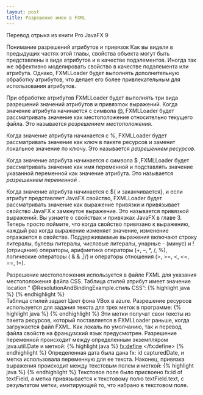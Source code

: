 ```yaml
---
layout: post
title: Разрешение имен в FXML
---
```

Перевод отрыка из книги Pro JavaFX 9

Понимание разрешений атрибутов и привязок
Как вы видели в предыдущих частях этой главы, свойства объекта могут быть представлены в виде атрибутов и
в качестве подэлементов. Иногда так же эффективно моделировать свойство в качестве подэлемента или атрибута. Однако,
FXMLLoader будет выполнять дополнительную обработку атрибутов, что делает его более привлекательным для использования атрибутов.

При обработке атрибутов FXMLLoader будет выполнять три вида разрешений значений атрибутов и
привязmок выражений.
Когда значение атрибута начинается с символа @, FXMLLoader будет рассматривать значение как местоположение
относительно текущего файла. Это называется _разрешением местоположения_.

Когда значение атрибута начинается с %, FXMLLoader будет рассматривать значение как ключ в пакете ресурсов и заменит локальное значение по ключу. Это называется _разрешением ресурсов_.

Когда значение атрибута начинается с символа $ ,FXMLLoader будет рассматривать значение как имя переменной и подставлять значение указанной переменной как значение атрибута. Это называется _разрешением переменной_ .

Когда значение атрибута начинается с ${ и заканчивается}, и если атрибут представляет JavaFX
свойство, FXMLLoader будет рассматривать значение как выражение привязки и привязывает свойство JavaFX к
замкнутое выражение. Это называется привязкой выражений. Вы узнаете о свойствах и привязках JavaFX
в главе 3. Теперь просто поймите, что когда свойство привязано к выражению, каждый раз когда
выражение изменяет значение, изменение отражается в свойстве. Поддерживаемые выражения включают строку
литералы, булевы литералы, числовые литералы, унарные - (минус) и ! (отрицание) операторы, арифметика
операторы (+, –, *, /, %), логические операторы ( & & ,|/) и операторы отношения (>, >=, <, <=, ==, !=).

Разрешение местоположения используется в файле FXML для указания местоположения файла CSS. Таблица стилей
атрибут имеет значение location " @ResolutionAndBindingExample.стиль CSS”:
{% highlight java %}
<VBox id="vbox" alignment="CENTER_LEFT" maxHeight="-Infinity" maxWidth="-Infinity"
minHeight="-Infinity"
      minWidth="-Infinity" prefHeight="200.0" prefWidth="700.0" spacing="10.0"
      stylesheets="@ResolutionAndBindingExample.css" xmlns="http://javafx.com/javafx/8"
      xmlns:fx="http://javafx.com/fxml/1" fx:controller="ResolutionAndBindingController">
{% endhighlight %}      
Таблица стилей задает Цвет фона VBox в azure. Разрешение ресурсов используется для задания текста
для трех меток в программе:
{% highlight java %}
      <Label text="%location">
      <Label text="%resources">
      <Label text="%currentDate">
{% endhighlight %} 
Эти метки получат свои тексты из пакета ресурсов, который поставляется в FXMLLoader раньше, когда
загружается файл FXML. Как локаль по умолчанию, так и перевод файла свойств на французский язык
предусмотрен. Разрешение переменной происходит между определенным экземпляром java.util.Date и меткой:
{% highlight java %}
<fx:define>
    <Date fx:id="capturedDate"/>
</fx:define>
<Label fx:id="currentDateLabel" text="$capturedDate"/>
{% endhighlight %} 
Определенная дата была дана fx: id capturedDate, и метка использовала переменную для ее текста.
Наконец, привязка выражения происходит между текстовым полем и меткой:
{% highlight java %}
      <TextField fx:id="textField"/>
      <Label text="${textField.text}"/>
{% endhighlight %} 
Текстовое поле было присвоено fx:id of textField, а метка привязывается к текстовому полю textField.text,
с результатом метки, имитирующей то, что набрано в текстовом поле. 
